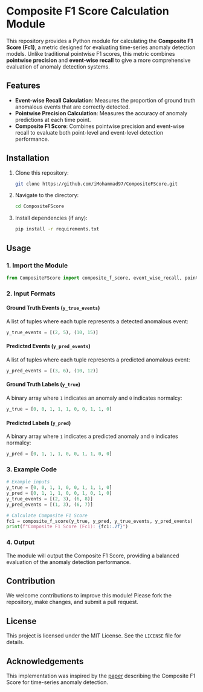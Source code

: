 
# Composite F1 Score Calculation Module

This repository provides a Python module for calculating the **Composite F1 Score (Fc1)**, a metric designed for evaluating time-series anomaly detection models. Unlike traditional pointwise F1 scores, this metric combines **pointwise precision** and **event-wise recall** to give a more comprehensive evaluation of anomaly detection systems.

## Features

- **Event-wise Recall Calculation**: Measures the proportion of ground truth anomalous events that are correctly detected.
- **Pointwise Precision Calculation**: Measures the accuracy of anomaly predictions at each time point.
- **Composite F1 Score**: Combines pointwise precision and event-wise recall to evaluate both point-level and event-level detection performance.

## Installation

1. Clone this repository:
   ```bash
   git clone https://github.com/iMohammad97/CompositeFScore.git
   ```
2. Navigate to the directory:
   ```bash
   cd CompositeFScore
   ```
3. Install dependencies (if any):
   ```bash
   pip install -r requirements.txt
   ```

## Usage

### 1. Import the Module
```python
from CompositeFScore import composite_f_score, event_wise_recall, pointwise_precision
```

### 2. Input Formats

#### Ground Truth Events (`y_true_events`)
A list of tuples where each tuple represents a detected anomalous event:
```python
y_true_events = [(2, 5), (10, 15)]
```

#### Predicted Events (`y_pred_events`)
A list of tuples where each tuple represents a predicted anomalous event:
```python
y_pred_events = [(3, 6), (10, 12)]
```

#### Ground Truth Labels (`y_true`)
A binary array where `1` indicates an anomaly and `0` indicates normalcy:
```python
y_true = [0, 0, 1, 1, 1, 0, 0, 1, 1, 0]
```

#### Predicted Labels (`y_pred`)
A binary array where `1` indicates a predicted anomaly and `0` indicates normalcy:
```python
y_pred = [0, 1, 1, 1, 0, 0, 1, 1, 0, 0]
```

### 3. Example Code

```python
# Example inputs
y_true = [0, 0, 1, 1, 0, 0, 1, 1, 1, 0]
y_pred = [0, 1, 1, 1, 0, 0, 1, 0, 1, 0]
y_true_events = [(2, 3), (6, 8)]
y_pred_events = [(1, 3), (6, 7)]

# Calculate Composite F1 Score
fc1 = composite_f_score(y_true, y_pred, y_true_events, y_pred_events)
print(f"Composite F1 Score (Fc1): {fc1:.2f}")
```

### 4. Output
The module will output the Composite F1 Score, providing a balanced evaluation of the anomaly detection performance.

## Contribution

We welcome contributions to improve this module! Please fork the repository, make changes, and submit a pull request.

## License

This project is licensed under the MIT License. See the `LICENSE` file for details.

## Acknowledgements

This implementation was inspired by the [paper](https://arxiv.org/abs/2109.11428) describing the Composite F1 Score for time-series anomaly detection.
